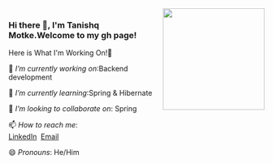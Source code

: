 <img align='right' src='https://user-images.githubusercontent.com/5713670/87202985-820dcb80-c2b6-11ea-9f56-7ec461c497c3.gif' width='200"'>

### Hi there 👋, I'm Tanishq Motke.Welcome to my gh page! <br>
  
  Here is What I'm Working On!👋<br>
  
 🔭 *I’m currently working on*:Backend development<br>
 
 🌱 *I’m currently learning*:Spring & Hibernate<br>
 
 👯 *I’m looking to collaborate on*: Spring<br>
 
 📫 *How to reach me*:<br>
    [LinkedIn](https://www.linkedin.com/in/tanishq-motke-b97581189/)&nbsp;&nbsp;[Email](tmotke98@gmail.com)<br>
    
 😄 *Pronouns*: He/Him
